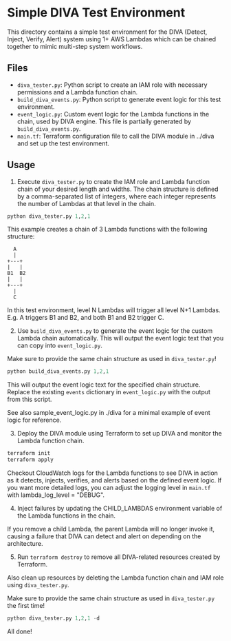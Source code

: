 # Simple DIVA Test Environment

This directory contains a simple test environment for the DIVA (Detect, Inject, Verify, Alert) system using 1+ AWS Lambdas which can be chained together to mimic multi-step system workflows.

## Files
- `diva_tester.py`: Python script to create an IAM role with necessary permissions and a Lambda function chain.
- `build_diva_events.py`: Python script to generate event logic for this test environment.
- `event_logic.py`: Custom event logic for the Lambda functions in the chain, used by DIVA engine. This file is partially generated by `build_diva_events.py`.
- `main.tf`: Terraform configuration file to call the DIVA module in ../diva and set up the test environment.


## Usage
1. Execute `diva_tester.py` to create the IAM role and Lambda function chain of your desired length and widths. The chain structure is defined by a comma-separated list of integers, where each integer represents the number of Lambdas at that level in the chain.

```python
python diva_tester.py 1,2,1
```
This example creates a chain of 3 Lambda functions with the following structure:
```
  A
  |
+---+
|   |
B1  B2
|   |
+---+
  |
  C
```

In this test environment, level N Lambdas will trigger all level N+1 Lambdas.
E.g. A triggers B1 and B2, and both B1 and B2 trigger C.


2. Use `build_diva_events.py` to generate the event logic for the custom Lambda chain automatically. This will output the event logic text that you can copy into `event_logic.py`.

Make sure to provide the same chain structure as used in `diva_tester.py`!

```python
python build_diva_events.py 1,2,1
```

This will output the event logic text for the specified chain structure.  
Replace the existing `events` dictionary in `event_logic.py` with the output from this script.

See also sample_event_logic.py in ./diva for a minimal example of event logic for reference.


3. Deploy the DIVA module using Terraform to set up DIVA and monitor the Lambda function chain.

```bash
terraform init
terraform apply
```

Checkout CloudWatch logs for the Lambda functions to see DIVA in action as it detects, injects, verifies, and alerts based on the defined event logic. If you want more detailed logs, you can adjust the logging level in `main.tf` with lambda_log_level = "DEBUG".


4. Inject failures by updating the CHILD_LAMBDAS environment variable of the Lambda functions in the chain.

If you remove a child Lambda, the parent Lambda will no longer invoke it, causing a failure that DIVA can detect and alert on depending on the architecture.


5. Run `terraform destroy` to remove all DIVA-related resources created by Terraform.

Also clean up resources by deleting the Lambda function chain and IAM role using `diva_tester.py`.

Make sure to provide the same chain structure as used in `diva_tester.py` the first time!

```python
python diva_tester.py 1,2,1 -d
```

All done!